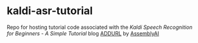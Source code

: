 # kaldi-asr-tutorial
Repo for hosting tutorial code associated with the *Kaldi Speech Recognition for Beginners - A Simple Tutorial* blog [ADDURL](https://www.assemblyai.com/blog/kaldi-speech-recognition-for-beginners-a-simple-tutorial/) by [AssemblyAI](https://www.assemblyai.com/blog)
